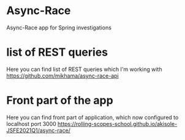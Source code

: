 # Async-Race
Async-Race app for Spring investigations

# list of REST queries
Here you can find list of REST queries which I'm working with
https://github.com/mikhama/async-race-api

# Front part of the app
Here you can find front part of application, which now configured to localhost port 3000
https://rolling-scopes-school.github.io/akisole-JSFE2021Q1/async-race/
